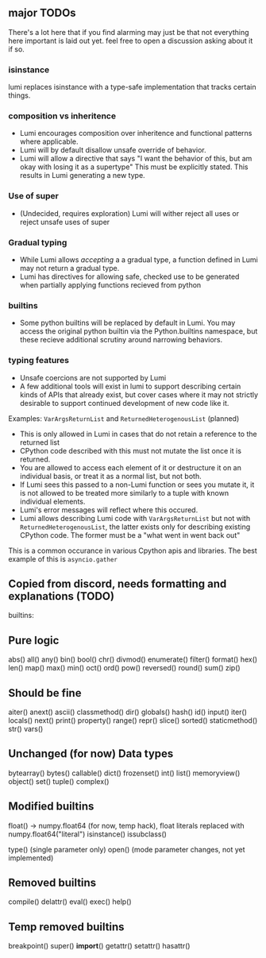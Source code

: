 ## major TODOs

There's a lot here that if you find alarming may just be that not everything here important is laid out yet.
feel free to open a discussion asking about it if so.

### isinstance

lumi replaces isinstance with a type-safe implementation that tracks certain things.

### composition vs inheritence

- Lumi encourages composition over inheritence and functional patterns where applicable.
- Lumi will by default disallow unsafe override of behavior.
- Lumi will allow a directive that says "I want the behavior of this, but am okay with losing it as a supertype" This must be explicitly stated. This results in Lumi generating a new type.

### Use of super

- (Undecided, requires exploration) Lumi will wither reject all uses or reject unsafe uses of super

### Gradual typing

- While Lumi allows *accepting* a a gradual type, a function defined in Lumi may not return a gradual type.
- Lumi has directives for allowing safe, checked use to be generated when partially applying functions recieved from python

### builtins

- Some python builtins will be replaced by default in Lumi.
  You may access the original python builtin via the Python.builtins namespace,
  but these recieve additional scrutiny around narrowing behaviors.

### typing features

- Unsafe coercions are not supported by Lumi
- A few additional tools will exist in lumi to support describing certain kinds of APIs that already exist,
  but cover cases where it may not strictly desirable to support continued development of new code like it.

Examples: `VarArgsReturnList` and `ReturnedHeterogenousList` (planned)

- This is only allowed in Lumi in cases that do not retain a reference to the returned list
- CPython code described with this must not mutate the list once it is returned.
- You are allowed to access each element of it or destructure it on an individual basis, or treat it as a normal list, but not both.
- If Lumi sees this passed to a non-Lumi function or sees you mutate it, it is not allowed to be treated more similarly to a tuple with known individual elements.
- Lumi's error messages will reflect where this occured.
- Lumi allows describing Lumi code with `VarArgsReturnList` but not with `ReturnedHeterogenousList`, the latter exists only for describing existing CPython code. The former must be a "what went in went back out"

This is a common occurance in various Cpython apis and libraries. The best example of this is `asyncio.gather`


## Copied from discord, needs formatting and explanations (TODO)

builtins:

Pure logic
-----------
abs()
all()
any()
bin()
bool()
chr()
divmod()
enumerate()
filter()
format()
hex()
len()
map()
max()
min()
oct()
ord()
pow()
reversed()
round()
sum()
zip()


Should be fine
---------------
aiter()
anext()
ascii()
classmethod()
dir()
globals()
hash()
id()
input()
iter()
locals()
next()
print()
property()
range()
repr()
slice()
sorted()
staticmethod()
str()
vars()

Unchanged (for now) Data types
--------------------
bytearray()
bytes()
callable()
dict()
frozenset()
int()
list()
memoryview()
object()
set()
tuple()
complex()

Modified builtins
-----------------------


float()  -> numpy.float64 (for now, temp hack), float literals replaced with numpy.float64("literal")
isinstance()
issubclass()

type()  (single parameter only)
open()  (mode parameter changes, not yet implemented)

Removed builtins
----------------
compile()
delattr()
eval()
exec()
help()

Temp removed builtins
---------------------
breakpoint()
super()
__import__()
getattr()
setattr()
hasattr()